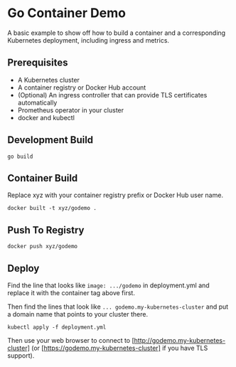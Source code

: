 # Go Container Demo

A basic example to show off how to build a container and a corresponding
Kubernetes deployment, including ingress and metrics.

## Prerequisites

* A Kubernetes cluster
* A container registry or Docker Hub account
* (Optional) An ingress controller that can provide TLS certificates automatically
* Prometheus operator in your cluster
* docker and kubectl

## Development Build

    go build

## Container Build

Replace xyz with your container registry prefix or Docker Hub user name.

    docker built -t xyz/godemo .

## Push To Registry

    docker push xyz/godemo

## Deploy

Find the line that looks like `image: .../godemo` in deployment.yml and
replace it with the container tag above first.

Then find the lines that look like `... godemo.my-kubernetes-cluster` and put
a domain name that points to your cluster there.

    kubectl apply -f deployment.yml

Then use your web browser to connect to [http://godemo.my-kubernetes-cluster]
(or [https://godemo.my-kubernetes-cluster] if you have TLS support).
